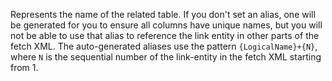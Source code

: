 Represents the name of the related table. If you don't set an alias, one will be generated for you to ensure all columns have unique names, but you will not be able to use that alias to reference the link entity in other parts of the fetch XML. The auto-generated aliases use the pattern `{LogicalName}+{N}`, where `N` is the sequential number of the link-entity in the fetch XML starting from 1.